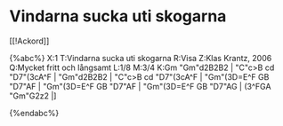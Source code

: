 # Vindarna sucka uti skogarna

[[!Ackord]]

{%abc%}
X:1
T:Vindarna sucka uti skogarna
R:Visa
Z:Klas Krantz, 2006
Q:Mycket fritt och långsamt
L:1/8
M:3/4
K:Gm
"Gm"d2B2B2 | "C"c>B cd "D7"(3cA^F | "Gm"d2B2B2 | "C"c>B cd "D7"(3cA^F |
"Gm"(3D=E^F GB "D7"AF | "Gm"(3D=E^F GB "D7"AF | "Gm"(3D=E^F GB "D7"AG | (3^FGA "Gm"G2z2 |]

{%endabc%}

